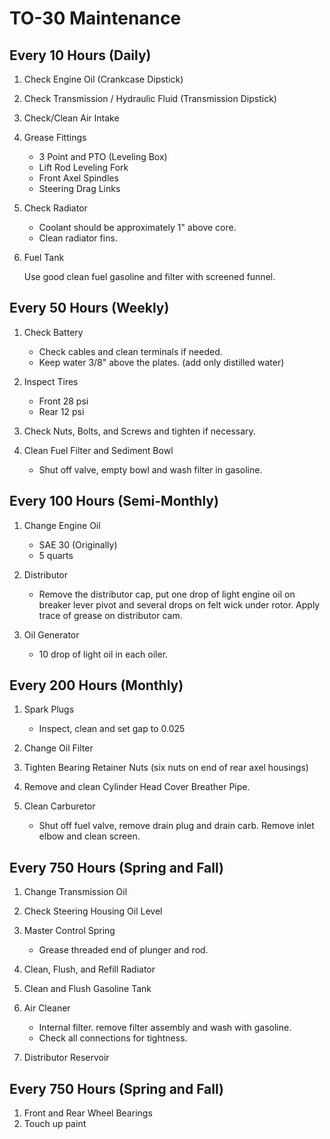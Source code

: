 # TO-30 Maintenance

## Every 10 Hours (Daily)
1. Check Engine Oil (Crankcase Dipstick)
2. Check Transmission / Hydraulic Fluid (Transmission Dipstick)
3. Check/Clean Air Intake
4. Grease Fittings

   * 3 Point and PTO (Leveling Box)
   * Lift Rod Leveling Fork
   * Front Axel Spindles
   * Steering Drag Links

5. Check Radiator

   * Coolant should be approximately 1" above core. 
   * Clean radiator fins.

6. Fuel Tank

    Use good clean fuel gasoline and filter with screened funnel.

## Every 50 Hours (Weekly)
1. Check Battery

   * Check cables and clean terminals if needed.
   * Keep water 3/8" above the plates. (add only distilled water)

2. Inspect Tires
	
   * Front 28 psi
   * Rear 12 psi 

3. Check Nuts, Bolts, and Screws and tighten if necessary.
4. Clean Fuel Filter and Sediment Bowl

   * Shut off valve, empty bowl and wash filter in gasoline.  

## Every 100 Hours (Semi-Monthly)
1. Change Engine Oil

   * SAE 30 (Originally) 
   * 5 quarts

2. Distributor

   * Remove the distributor cap, put one drop of light engine oil on breaker lever pivot and several drops on felt wick under rotor.  Apply trace of grease on distributor cam. 

3. Oil Generator
	
   * 10 drop of light oil in each oiler.
   
## Every 200 Hours (Monthly)
1. Spark Plugs

   * Inspect, clean and set gap to 0.025

2. Change Oil Filter
3. Tighten Bearing Retainer Nuts (six nuts on end of rear axel housings)
4. Remove and clean Cylinder Head Cover Breather Pipe.
5. Clean Carburetor
	
   * Shut off fuel valve, remove drain plug and drain carb. Remove inlet elbow and clean screen.

## Every 750 Hours (Spring and Fall)
1. Change Transmission Oil
2. Check Steering Housing Oil Level
3. Master Control Spring

   * Grease threaded end of plunger and rod.

4. Clean, Flush, and Refill Radiator
5. Clean and Flush Gasoline Tank
6. Air Cleaner

   * Internal filter. remove filter assembly and wash with gasoline.
   * Check all connections for tightness.

7. Distributor Reservoir

## Every 750 Hours (Spring and Fall)
1. Front and Rear Wheel Bearings
2. Touch up paint
